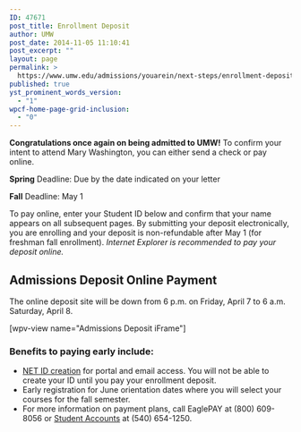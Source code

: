 ```yaml
---
ID: 47671
post_title: Enrollment Deposit
author: UMW
post_date: 2014-11-05 11:10:41
post_excerpt: ""
layout: page
permalink: >
  https://www.umw.edu/admissions/youarein/next-steps/enrollment-deposit/
published: true
yst_prominent_words_version:
  - "1"
wpcf-home-page-grid-inclusion:
  - "0"
---
```

<strong>Congratulations once again on being admitted to UMW!</strong> To confirm your intent to attend Mary Washington, you can either send a check or pay online.

<strong>Spring</strong> Deadline: Due by the date indicated on your letter

<strong>Fall</strong> Deadline: May 1

To pay online, enter your Student ID below and confirm that your name appears on all subsequent pages. By submitting your deposit electronically, you are enrolling and your deposit is non-refundable after May 1 (for freshman fall enrollment). <em>Internet Explorer is recommended to pay your deposit online. </em>
<h2>Admissions Deposit Online Payment</h2>
The online deposit site will be down from 6 p.m. on Friday, April 7 to 6 a.m. Saturday, April 8.

[wpv-view name="Admissions Deposit iFrame"]
<h3>Benefits to paying early include:</h3>
<ul>
 	<li><a href="http://technology.umw.edu/logins">NET ID creation</a> for portal and email access. You will not be able to create your ID until you pay your enrollment deposit.</li>
 	<li>Early registration for June orientation dates where you will select your courses for the fall semester.</li>
 	<li>For more information on payment plans, call EaglePAY at (800) 609-8056 or <a href="/directory/department/administration/finance/student-accounts/">Student Accounts</a> at (540) 654-1250.</li>
</ul>